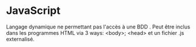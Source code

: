 # JavaScript
Langage dynamique ne permettant pas l'accès à une BDD . Peut être inclus dans les programmes HTML via 3 ways: &lt;body>; &lt;head> et un fichier .js externalisé.
